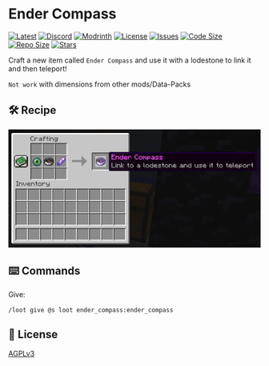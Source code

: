 # Ender Compass

[![Latest](https://img.shields.io/github/v/release/lullaby6/ender-compass-data-pack?color=blueviolet&logo=github)](https://github.com/lullaby6/ender-compass-data-pack/releases)
[![Discord](https://img.shields.io/discord/1327308441324097681?label=discord&color=blue&logo=discord)](https://discord.gg/5UdcDa5xNC)
[![Modrinth](https://img.shields.io/modrinth/dt/ender-compass?label=modrinth&logo=modrinth)](https://modrinth.com/datapack/ly-ender-compass)
[![License](https://img.shields.io/badge/license-mit-green)](https://github.com/lullaby6/ender-compass-data-pack/blob/main/LICENSE)
[![Issues](https://img.shields.io/github/issues/lullaby6/ender-compass-data-pack?color=orange&logo=github)](https://github.com/lullaby6/ender-compass-data-pack/issues)
[![Code Size](https://img.shields.io/github/languages/code-size/lullaby6/ender-compass-data-pack?color=purple&logoColor=white)](https://github.com/lullaby6/ender-compass-data-pack)
[![Repo Size](https://img.shields.io/github/repo-size/lullaby6/ender-compass-data-pack?logo=dropbox&color=red)](https://github.com/lullaby6/ender-compass-data-pack)
[![Stars](https://img.shields.io/github/stars/lullaby6/ender-compass-data-pack?logo=github&color=yellow)](https://github.com/lullaby6/ender-compass-data-pack/stargazers)

Craft a new item called `Ender Compass` and use it with a lodestone to link it and then teleport!

`Not work` with dimensions from other mods/Data-Packs

## 🛠️ Recipe

![recipe](https://raw.githubusercontent.com/lullaby6/ender-compass-data-pack/refs/heads/main/images/recipe.png)

## ⌨️ Commands

Give:

```mcfunction
/loot give @s loot ender_compass:ender_compass
```

## 🪪 License

[AGPLv3](https://github.com/lullaby6/ender-compass-data-pack/blob/main/LICENSE)